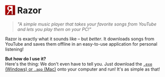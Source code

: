 # <img src = '/layout/resources/logo.png?raw=true' height = '32px' style = 'margin-bottom: -5px;' /> Razor

> *"A simple music player that takes your favorite songs from YouTube and lets you play them on your PC!"*

Razor is exactly what it sounds like – but *better*. It downloads songs from YouTube and saves them offline in an easy-to-use application for personal listening!

**But how do I use it?**  
Here's the thing: We don't even have to tell you. Just download the [`.exe` (Windows) or `.app` (Mac)](https://github.com/MCMi460/razor/releases/latest) onto your computer and run! It's as simple as that!
